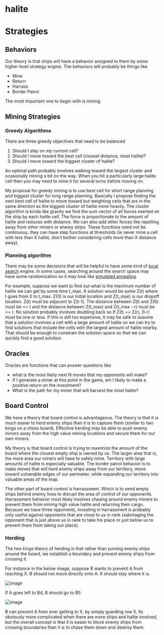 # halite

# Strategies

## Behaviors
Our theory is that ships will have a behavior assigned to them by some higher level strategy engine. The behaviors will probably be things like

* Mine
* Return
* Harrass
* Border Patrol

The most important one to begin with is mining.

## Mining Strategies

### Greedy Algorithms

There are three greedy objectives that need to be balanced

1. Should I stay on my current cell?
2. Should I move toward the best cell (closest distance, most halite)?
3. Should I move toward the biggest cluster of halite?

An optimal path probably involves walking toward the largest cluster and ocasionally mining a bit on the way. When you hit a particularly large halite cell then you may need to mine it for several turns before moving on.

My proposal for greedy mining is to use best cell for short range planning and biggest cluster for long range planning. Basically I propose finding the next best cell of halite to move toward but weighting cells that are in the same direction as the biggest cluster of halite more heavily. The cluster algorithm is kinda like gravity we find the sum vector of all forces exerted on the ship by each halite cell. The force is proportionate to the amount of halite and reduces with distance. We can also add other forces like repelling away from other miners or enemy ships. These functions need not be continuous, they can have step functions at thresholds (ie never mine a cell with less than X halite, don't bother considering cells more than X distance away).

### Planning algorithm

There may be some decisions that will be helpful to have some kind of [local search](https://en.wikipedia.org/wiki/Local_search_(optimization)) engine. In some cases, searching around the search space may have some randomization so it may look like [simulated annealing](https://en.wikipedia.org/wiki/Simulated_annealing).

For example, suppose we want to find out what is the maximum number of halite we can get by some time t_max. A solution would be some Z(t) where t goes from 0 to t_max. Z(0) is our initial location and Z(t_max) is our dropoff location. Z(t) must be adjacent to Z(t-1). The distance between Z(t) and Z(0) must be <= t and the distance between Z(t_max) and Z(t_max - r) must be <= r. No solution probably involves doubling back so If Z(t) == Z(r), |t-r| must be one or less. If this is still too expensive, it may be safe to assume that a solution involves a cell with a large amount of halite so we can try to find solutions that include the cells with the largest amount of halite nearby. That should be enough to constrain the solution space so that we can quickly find a good solution.

## Oracles
Oracles are functions that can answer questions like

* what is the most likely next N moves that my opponents will make?
* If I generate a miner at this point in the game, am I likely to make a positive return on the investment?
* What is the path for my miner that will harvest the most halite?

## Board Control

We have a theory that board control is advantageous. The theory is that it is much easier to herd enemy ships than it is to capture them (similar to two kings on a chess board). Effective herding may be able to push enemy miners away from the high value mining locations and secure them for our own miners.

My theory is that board control is trying to maximize the amount of the board where the closest empty ship is owned by us. The larger area that is, the more area our miners will have to safely mine. Territory with large amounts of halite is especially valuable. The border patrol behavior is to make moves that will herd enemy ships away from our territory, move toward vulnerable edges of our perimeter, while expanding our territory into valuable areas of the map.

The other part of board control is harrassment. Which is to send empty ships behind enemy lines to disrupt the area of control of our opponents. Harrassment behavior most likely involves chasing around enemy miners to prevent them from mining high value halite and returning their cargo. Because we have three opponents, investing in harrassment is probably only useful against opponents that are close to us in rank (sabotaging the opponent that is just above us in rank to take his place or just below us to prevent them from taking our place). 

### Herding

The two kings theory of herding is that rather than pursing enemy ships around the board, we establish a boundary and prevent enemy ships from crossing it. 

For instance in the below image, suppose B wants to prevent A from reaching X. B should not move directly onto A. It should stay where it is. 

![image](https://user-images.githubusercontent.com/2446659/88663039-83097000-d0a0-11ea-8c47-a15e45951ea0.png)

If A goes left to B4, B should go to B5

![image](https://user-images.githubusercontent.com/2446659/88663348-180c6900-d0a1-11ea-83cc-a23dcde4b9d3.png)

B can prevent A from ever getting to X, by simply guarding row 5. Its obviously more complicated when there are more ships and halite involved, but the overall concept is that it is easier to block enemy ships from crossing boundaries than it is to chase them down and destroy them.

